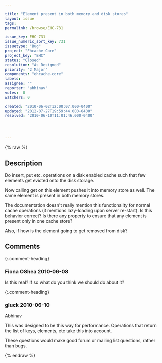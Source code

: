 ```yaml
---

title: "Element present in both memory and disk stores"
layout: issue
tags: 
permalink: /browse/EHC-731

issue_key: EHC-731
issue_numeric_sort_key: 731
issuetype: "Bug"
project: "Ehcache Core"
project_key: "EHC"
status: "Closed"
resolution: "As Designed"
priority: "2 Major"
components: "ehcache-core"
labels: 
assignee: ""
reporter: "abhinav"
votes:  0
watchers: 0

created: "2010-06-02T12:00:07.000-0400"
updated: "2012-07-27T19:59:44.000-0400"
resolved: "2010-06-10T11:01:46.000-0400"




---
```


{% raw %}

## Description

<div markdown="1" class="description">


Do insert, put etc. operations on a disk enabled cache such that few elements get evicted onto the disk storage.

Now calling get on this element pushes it into memory store as well. The same element is present in both memory stores.

The documentation doesn't really mention this functionality for normal cache operations (it mentions lazy-loading upon server re-start). Is this behavior correct? Is there any property to ensure that any element is present only in one cache store?

Also, if how is the element going to get removed from disk?

</div>

## Comments


{:.comment-heading}
### **Fiona OShea** <span class="date">2010-06-08</span>

<div markdown="1" class="comment">

Is this real?
If so what do you think we should do about it?

</div>


{:.comment-heading}
### **gluck** <span class="date">2010-06-10</span>

<div markdown="1" class="comment">

Abhinav

This was designed to be this way for performance. Operations that return the list of keys, elements, etc take this into account.

These questions would make good forum or mailing list questions, rather than bugs.

</div>



{% endraw %}
